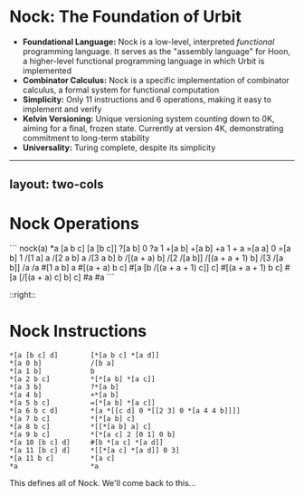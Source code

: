 # Nock: The Foundation of Urbit
<v-clicks>

- <b>Foundational Language:</b> Nock is a low-level, interpreted <i>functional</i> programming language. It serves as the "assembly language" for Hoon, a higher-level functional programming language in which Urbit is implemented
- <b>Combinator Calculus:</b> Nock is a specific implementation of combinator calculus, a formal system for functional computation
- <b>Simplicity:</b> Only 11 instructions and 6 operations, making it easy to implement and verify
- <b>Kelvin Versioning:</b> Unique versioning system counting down to 0K, aiming for a final, frozen state. Currently at version 4K, demonstrating commitment to long-term stability
- <b>Universality:</b> Turing complete, despite its simplicity
</v-clicks>

---
layout: two-cols
---

# Nock Operations

<div class="pr-12">
```
nock(a)             *a
[a b c]             [a [b c]]
?[a b]              0
?a                  1
+[a b]              +[a b]
+a                  1 + a
=[a a]              0
=[a b]              1
/[1 a]              a
/[2 a b]            a
/[3 a b]            b
/[(a + a) b]        /[2 /[a b]]
/[(a + a + 1) b]    /[3 /[a b]]
/a                  /a
#[1 a b]            a
#[(a + a) b c]      #[a [b /[(a + a + 1) c]] c]
#[(a + a + 1) b c]  #[a [/[(a + a) c] b] c]
#a                  #a
```
</div>

::right::

# Nock Instructions

```
*[a [b c] d]        [*[a b c] *[a d]]
*[a 0 b]            /[b a]
*[a 1 b]            b
*[a 2 b c]          *[*[a b] *[a c]]
*[a 3 b]            ?*[a b]
*[a 4 b]            +*[a b]
*[a 5 b c]          =[*[a b] *[a c]]
*[a 6 b c d]        *[a *[[c d] 0 *[[2 3] 0 *[a 4 4 b]]]]
*[a 7 b c]          *[*[a b] c]
*[a 8 b c]          *[[*[a b] a] c]
*[a 9 b c]          *[*[a c] 2 [0 1] 0 b]
*[a 10 [b c] d]     #[b *[a c] *[a d]]
*[a 11 [b c] d]     *[[*[a c] *[a d]] 0 3]
*[a 11 b c]         *[a c]
*a                  *a
```


<v-click>

This defines all of Nock. We'll come back to this...
</v-click>